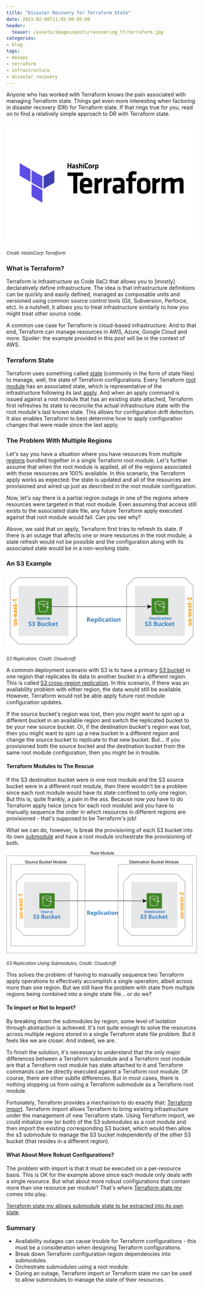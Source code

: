 ```yaml
---
title: "Disaster Recovery for Terraform State"
date: 2021-02-08T11:45:00-05:00
header:
  teaser: /assets/images/posts/recovering_tf/terraform.jpg
categories:
- blog 
tags:
- devops
- terraform
- infrastructure
- disaster recovery
---
```


Anyone who has worked with Terraform knows the pain associated with managing Terraform state. Things
get even more interesting when factoring in disaster recovery (DR) for Terraform state. If that rings 
true for you, read on to find a relatively simple approach to DR with Terraform state.

![Terraform](/assets/images/posts/recovering_tf/terraform.jpg)

_<small>Credit: HashiCorp Terraform</small>_

### What is Terraform?

Terraform is Infrastructure as Code (IaC) that allows you to [mostly] declaratively define infrastructure.
The idea is that infrastructure definitions can be quickly and easily defined, managed as composable units
and versioned using common source control tools (Git, Subversion, Perforce, etc). In a nutshell, it 
allows you to treat infrastructure similarly to how you might treat other source code.

A common use case for Terraform is cloud-based infrastructure. And to that end, Terraform can manage 
resources in AWS, Azure, Google Cloud and more. Spoiler: the example provided in this post will be in the context 
of AWS.

### Terraform State

Terraform uses something called [state](https://www.terraform.io/docs/language/state/index.html) (commonly in the form of state files) to manage, well, the state
of Terraform configurations. Every Terraform [root module](https://www.terraform.io/docs/language/modules/index.html#the-root-module)
has an associated state, which is representative of the infrastructure following its last 
[apply](https://www.terraform.io/docs/cli/commands/apply.html). And when an apply command is issued
against a root module that has an existing state attached, Terraform first refreshes its state to
reconcile the actual infrastructure state with the root module's last known state. This allows
for configuration drift detection. It also enables Terraform to best determine how to apply configuration changes
that were made since the last apply.

### The Problem With Multiple Regions

Let's say you have a situation where you have resources from multiple 
[regions](https://docs.aws.amazon.com/AmazonRDS/latest/UserGuide/Concepts.RegionsAndAvailabilityZones.html) bundled 
together in a single Terraform root module. Let's further assume that when the root module is applied, all
of the regions associated with those resources are 100% available. In this scenario, the Terraform apply works as 
expected: the state is updated and all of the resources are provisioned and wired up just as described in the root
module configuration.

Now, let's say there is a partial region outage in one of the regions where resources were targeted in that root module.
Even assuming that access still exists to the associated state file, any future Terraform apply executed against that root 
module would fail. Can you see why?

Above, we said that on apply, Terraform first tries to refresh its state. If there is an outage that affects one or more
resources in the root module, a state refresh would not be possible and the configuration along with its associated
state would be in a non-working state. 

### An S3 Example

![S3 CRR](/assets/images/posts/recovering_tf/s3_repl.jpg)

_<small>S3 Replication; Credit: Cloudcraft</small>_

A common deployment scenario with S3 is to have a primary [S3 bucket](https://aws.amazon.com/s3/) in one region that 
replicates its data to another bucket in a different region. This is called 
[S3 cross-region replication](https://aws.amazon.com/s3/features/replication/). In this scenario, if there was an 
availability problem with either region, the data would still be available. However, Terraform would not be able 
apply future root module configuration updates.

If the source bucket's region was lost, then you might want to spin up a different bucket in an available region
and switch the replicated bucket to be your new source bucket. Or, if the destination bucket's region was lost, then
you might want to spin up a new bucket in a different region and change the source bucket to replicate to that new
bucket. But... if you provisioned both the source bucket and the destination bucket from the same root module
configuration, then you might be in trouble.

#### Terraform Modules to The Rescue

If the S3 destination bucket were in one root module and the S3 source bucket were in a different root module, then
there wouldn't be a problem since each root module would have its state confined to only one region. But this is, quite
frankly, a pain in the ass. Because now you have to do Terraform apply twice (once for each root module) and you have
to manually sequence the order in which resources in different regions are provisioned - that's supposed to be 
Terraform's job!

What we can do, however, is break the provisioning of each S3 bucket into its own 
[submodule](https://www.terraform.io/docs/language/modules/develop/composition.html) and have a root module
orchestrate the provisioning of both. 

![S3 CRR](/assets/images/posts/recovering_tf/s3_repl_modules.jpg)

_<small>S3 Replication Using Submodules; Credit: Cloudcraft</small>_

This solves the problem of having to manually sequence two Terraform apply operations to effectively accomplish a single
operation, albeit across more than one region. But we still have the problem with state from multiple regions being
combined into a single state file... or do we?

#### To Import or Not to Import?

By breaking down the submodules by region, some level of isolation through abstraction is achieved. It's not quite 
enough to solve the resources across multiple regions stored in a single Terraform state file problem. But it feels like
we are closer. And indeed, we are.

To finish the solution, it's necessary to understand that the only major differences between a Terraform submodule and a
Terraform root module are that a Terraform root module has state attached to it and Terraform commands can be directly 
executed against a Terraform root module. Of course, there are other subtle differences. But in most cases, there is 
nothing stopping us from using a Terraform submodule as a Terraform root module.

Fortunately, Terraform provides a mechanism to do exactly that: 
[Terraform import](https://www.terraform.io/docs/cli/import/index.html). Terraform import allows Terraform to bring
existing infrastructure under the management of new Terraform state. Using Terraform import, we could initialize 
one (or both) of the S3 submodules as a root module and then import the existing corresponding S3 bucket, which would then allow 
the s3 submodule to manage the S3 bucket independently of the other S3 bucket (that resides in a different region).

#### What About More Robust Configurations?

The problem with import is that it must be executed on a per-resource basis. This is OK for the example above since
each module only deals with a single resource. But what about more robust configurations that contain more than one
resource per module? That's where [Terraform state mv](https://www.terraform.io/docs/cli/commands/state/mv.html) comes 
into play. 

[Terraform state mv allows submodule state to be extracted into its own state](https://www.terraform.io/docs/cli/commands/state/mv.html#example-move-a-module-to-another-state).

### Summary

* Availability outages can cause trouble for Terraform configurations - this must be a consideration when designing Terraform configurations.
* Break down Terraform configuration region dependencies into submodules.
* Orchestrate submodules using a root module.
* During an outage, Terraform import or Terraform state mv can be used to allow submodules to manage the state of their resources.